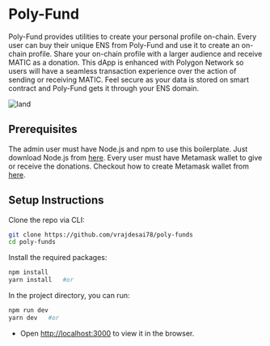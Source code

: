 # Poly-Fund
Poly-Fund provides utilities to create your personal profile on-chain. Every user can buy their unique ENS from Poly-Fund and use it to create an on-chain profile. Share your on-chain profile with a larger audience and receive MATIC as a donation. This dApp is enhanced with Polygon Network so users will have a seamless transaction experience over the action of sending or receiving MATIC. Feel secure as your data is stored on smart contract and Poly-Fund gets it through your ENS domain.

![land](https://user-images.githubusercontent.com/43074241/209424200-6d8672b7-c95f-4448-8d77-170de636bde5.png)


## Prerequisites

The admin user must have Node.js and npm to use this boilerplate. Just download Node.js from [here](https://nodejs.org/en/download/). Every user must have Metamask wallet to give or receive the donations. Checkout how to create Metamask wallet from [here](https://metamask.io/download/).

## Setup Instructions

Clone the repo via CLI:
```sh
git clone https://github.com/vrajdesai78/poly-funds
cd poly-funds
```

Install the required packages:
```sh
npm install 
yarn install   #or
```

In the project directory, you can run:
```sh
npm run dev
yarn dev   #or
```

- Open [http://localhost:3000](http://localhost:3000) to view it in the browser.
